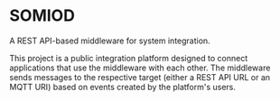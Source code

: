 # SOMIOD
A REST API-based middleware for system integration.

This project is a public integration platform designed to connect applications that use the middleware with each other. The middleware sends messages to the respective target (either a REST API URL or an MQTT URI) based on events created by the platform's users.
